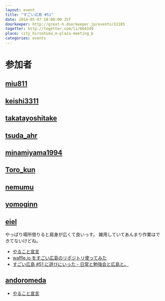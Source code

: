 ```yaml
---
layout: event
title: "すごい広島 #51"
date: 2014-05-07 18:00:00 JST
doorkeeper: http://great-h.doorkeeper.jp/events/11185
togetter: http://togetter.com/li/664349
place: city_hiroshima_m-plaza-meeting_b
categories: events
---
```


# 参加者


## [miu811](https://github.com/miu811)


## [keishi3311](https://github.com/keishi3311)


## [takatayoshitake](http://twitter.com/takatayoshitake)


## [tsuda_ahr](http://twitter.com/tsuda_ahr)


## [minamiyama1994](https://github.com/minamiyama1994)


## [Toro_kun](https://twitter.com/Toro_kun)


## [nemumu](https://github.com/nemumu)


## [yomoginn](https://github.com/yomoginn)


## [eiel](http://eiel.info/)

やっぱり場所借りると肩身が広くて良いっす。
雑用していてあんまり作業はできてないけどね。

* [やること宣言](https://github.com/great-h/great-h.github.io/issues/886)
* [waffle.io をすごい広島のリポジトリ使ってみた](https://waffle.io/great-h/great-h.github.io)
* [すごい広島 #51 に遊びにいった - 日常と勉強会と広島と。](http://eielh-life.tumblr.com/post/85028455193/51)


## [andoromeda](https://github.com/andoromeda)

* [やること宣言](https://github.com/great-h/great-h.github.io/issues/890)

